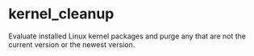 # kernel_cleanup
Evaluate installed Linux kernel packages and purge any that are not the current version or the newest version.

